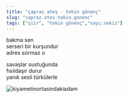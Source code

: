```yaml
---
title: "çapraz ateş - tekin gönenç"
slug: "capraz.ates-tekin.gonenc"
tags: ["şiir", "tekin gönenç","sayı:sekiz"]
---
```



bakma sen\
serseri bir kurşundur\
adres sormaz o

savaşlar sustuğunda\
fısıldaşır durur\
yanık sesli türkülerle



![kiyametinortasindakiadam](/img/kiyamet.jpg)

